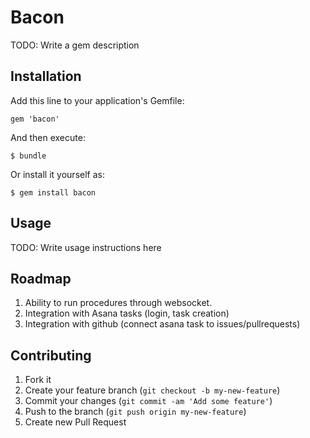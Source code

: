 # Bacon

TODO: Write a gem description

## Installation

Add this line to your application's Gemfile:

    gem 'bacon'

And then execute:

    $ bundle

Or install it yourself as:

    $ gem install bacon

## Usage

TODO: Write usage instructions here

## Roadmap

1. Ability to run procedures through websocket.
2. Integration with Asana tasks (login, task creation)
3. Integration with github (connect asana task to issues/pullrequests)

## Contributing

1. Fork it
2. Create your feature branch (`git checkout -b my-new-feature`)
3. Commit your changes (`git commit -am 'Add some feature'`)
4. Push to the branch (`git push origin my-new-feature`)
5. Create new Pull Request
